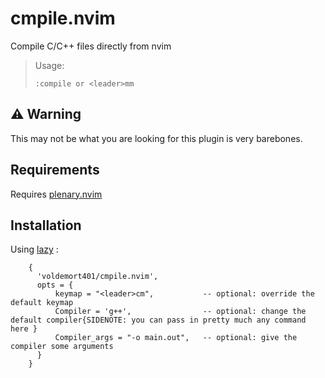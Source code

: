 # cmpile.nvim
Compile C/C++ files directly from nvim

> Usage:
>   
>     :compile or <leader>mm

## ⚠️ Warning 
This may not be what you are looking for this plugin is very barebones.

## Requirements
Requires [plenary.nvim](https://github.com/nvim-lua/plenary.nvim)

## Installation 
  Using [lazy](https://github.com/folke/lazy.nvim) :
  ``` vim
      {
        'voldemort401/cmpile.nvim',
        opts = {
            keymap = "<leader>cm",           -- optional: override the default keymap
            Compiler = 'g++',                -- optional: change the default compiler{SIDENOTE: you can pass in pretty much any command here }
            Compiler_args = "-o main.out",   -- optional: give the compiler some arguments
        }
      }

  ```
